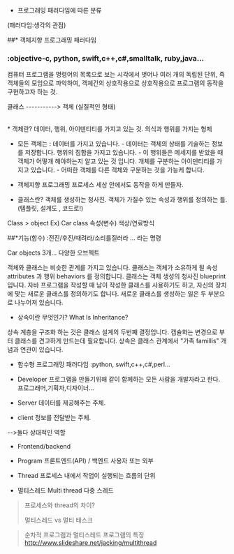 * 프로그래밍 패러다임에 따른 분류

(패러다임:생각의 관점)

##* 객체지향 프로그래밍 패러다임
### :objective-c, python, swift,c++,c#,smalltalk, ruby,java…
컴퓨터 프로그램을 명령어의 목록으로 보는 시각에서 벗어나 여러 개의 독립된 단위, 즉 객체들의 모임으로 파악하여, 객체간의 상호작용으로 상호작용으로 프로그램의 동작을 구현하고자 하는 것.

클래스 -----------> 객체
      (실질적인 형태)

<br>
* 객체란?
데이터, 행위, 아이덴티티를 가지고 있는 것.
의식과 행위를 가지는 형체

* 모든 객체는 : 
데이터를 가지고 있습니다. - 데이터는 객체의 상태를 기술하는 정보를 저장합니다.
행위의 집합을 가지고 있습니다. - 이 행위들은 메세지를 받았을 때 객체가 어떻개 해야하는지 알고 있는 것 입니다.
개체를 구분하는 아이덴티티를 가지고 있습니다. - 어떠한 객체를 다른 객체와 구분하는 것을 가능케 합니다. 

* 객체지향 프로그래밍
프로세스 세상 안에서도 동작을 하게 만들자.

* 클래스란?
객체를 생성하는 청사진.
객체가 가질수 있는 속성과 행위를 정의하는 틀.
(템플릿, 설계도 , 코드로!)


Class > object
Ex)
Car class
속성(변수) 
색상/연료방식


##*기능(함수)
:전진/후진/때려라/소리를질러라 … 라는 명령


Car objects
3개… 다양한 오브젝트

객체와 클래스는 비슷한 관계를 가지고 있습니다. 클래스는 객체가 소유하게 될 속성 attributes 과 행위 behaviors 를 정의합니다. 클래스는 객체 생성의 청사진 blueprint 입니다. 자바 프로그램을 작성할 때 남이 작성한 클래스를 사용하기도 하고, 자신의 장치에 맞는 새로운 클래스를 정의하기도 합니다. 새로운 클래스를 생성하는 일은 두 부분으로 나누어져 있습니다. 


* 상속이란 무엇인가? What Is Inheritance?

상속 계층을 구조화 하는 것은 클래스 설계의 두번째 결정입니다. 캡슐화는 변경으로 부터 클래스를 견고하게 만드는데 필요합니다. 상속은 클래스 관계에서 "가족 famillis" 개념과 연관이 있습니다.  


* 함수형 프로그래밍 패러다임
:python, swift,c++,c#,perl…


* Developer
프로그램을 만들기위해 같이 함께하는 모든 사람을 개발자라고 한다.
프로그래머,기획자,디자이너…

* Server
데이터를 제공해주는 주체.

* client
정보를 전달받는 주체.

-->둘다 상대적인 역할



* Frontend/backend
* Program 
프론트엔드(API) / 백엔드
사용자 또는 외부

* Thread
프로세스 내에서 작업이 실행되는 흐름의 단위

* 멀티스레드
Multi thread 다중 스레드


>프로세스와 thread의 차이?
>
>멀티스레드 vs 멀티 태스크

>순차적 프로그램과 멀티스레드 프로그램의 특징
http://www.slideshare.net/jacking/multithread


